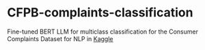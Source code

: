 # CFPB-complaints-classification
Fine-tuned BERT LLM for multiclass classification for the Consumer Complaints Dataset for NLP in [Kaggle](https://www.kaggle.com/datasets/shashwatwork/consume-complaints-dataset-fo-nlp)
